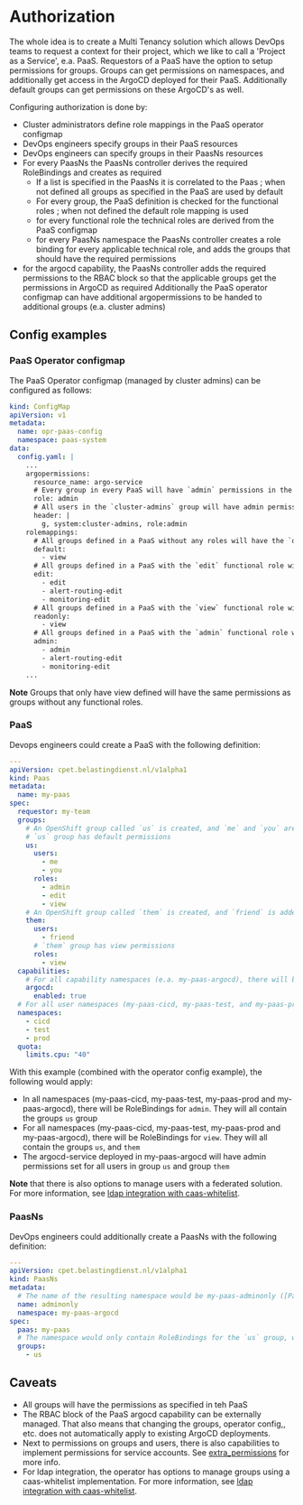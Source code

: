 # Authorization

The whole idea is to create a Multi Tenancy solution which allows DevOps teams to request a context for their project, which we like to call a 'Project as a Service', e.a. PaaS.
Requestors of a PaaS have the option to setup permissions for groups.
Groups can get permissions on namespaces, and additionally get access in the ArgoCD deployed for their PaaS.
Additionally default groups can get permissions on these ArgoCD's as well.

Configuring authorization is done by:

- Cluster administrators define role mappings in the PaaS operator configmap
- DevOps engineers specify groups in their PaaS resources
- DevOps engineers can specify groups in their PaasNs resources
- For every PaasNs the PaasNs controller derives the required RoleBindings and creates as required
  - If a list is specified in the PaasNs it is correlated to the Paas ; when not defined all groups as specified in the PaaS are used by default
  - For every group, the PaaS definition is checked for the functional roles ; when not defined the default role mapping is used
  - for every functional role the technical roles are derived from the PaaS configmap
  - for every PaasNs namespace the PaasNs controller creates a role binding for every applicable technical role, and adds the groups that should have the required permissions
- for the argocd capability, the PaasNs controller adds the required permissions to the RBAC block so that the applicable groups get the permissions in ArgoCD as required
  Additionally the PaaS operator configmap can have additional argopermissions to be handed to additional groups (e.a. cluster admins)

## Config examples

### PaaS Operator configmap

The PaaS Operator configmap (managed by cluster admins) can be configured as follows:

```yaml
kind: ConfigMap
apiVersion: v1
metadata:
  name: opr-paas-config
  namespace: paas-system
data:
  config.yaml: |
    ...
    argopermissions:
      resource_name: argo-service
      # Every group in every PaaS will have `admin` permissions in the ArgoCD belonging to this PaaS
      role: admin
      # All users in the `cluster-admins` group will have admin permissions on every ArgoCD belonging to a PaaS
      header: |
        g, system:cluster-admins, role:admin
    rolemappings:
      # All groups defined in a PaaS without any roles will have the `default` functional role which maps to the OpenShift ClusterRole called view
      default:
        - view
      # All groups defined in a PaaS with the `edit` functional role will have a RoleBinding for the ClusterRoles `edit`, `alert-routing-edit`, and `monitoring-edit`
      edit:
        - edit
        - alert-routing-edit
        - monitoring-edit
      # All groups defined in a PaaS with the `view` functional role will have a RoleBinding for the ClusterRoles `view`.
      readonly:
        - view
      # All groups defined in a PaaS with the `admin` functional role will have a RoleBinding for the ClusterRoles `admin`, `alert-routing-edit`, and `monitoring-edit`
      admin:
        - admin
        - alert-routing-edit
        - monitoring-edit
    ...
```

**Note** Groups that only have view defined will have the same permissions as groups without any functional roles.

### PaaS

Devops engineers could create a PaaS with the following definition:

```yaml
---
apiVersion: cpet.belastingdienst.nl/v1alpha1
kind: Paas
metadata:
  name: my-paas
spec:
  requestor: my-team
  groups:
    # An OpenShift group called `us` is created, and `me` and `you` are added to this group.
    # `us` group has default permissions
    us:
      users:
        - me
        - you
      roles:
        - admin
        - edit
        - view
    # An OpenShift group called `them` is created, and `friend` is added to this group.
    them:
      users:
        - friend
      # `them` group has view permissions
      roles:
        - view
  capabilities:
    # For all capability namespaces (e.a. my-paas-argocd), there will be RoleBindings for `admin`, `edit`, `alert-routing-edit`, and `monitoring-edit`
    argocd:
      enabled: true
  # For all user namespaces (my-paas-cicd, my-paas-test, and my-paas-prod), there will be RoleBindings for `admin`, `edit`, `alert-routing-edit`, and `monitoring-edit`
  namespaces:
    - cicd
    - test
    - prod
  quota:
    limits.cpu: "40"
```

With this example (combined with the operator config example), the following would apply:

- In all namespaces (my-paas-cicd, my-paas-test, my-paas-prod and my-paas-argocd), there will be RoleBindings for `admin`.
  They will all contain the groups `us` group
- For all namespaces (my-paas-cicd, my-paas-test, my-paas-prod and my-paas-argocd), there will be RoleBindings for `view`.
  They will all contain the groups `us`, and `them`
- The argocd-service deployed in my-paas-argocd will have admin permissions set for all users in group `us` and group `them`

**Note** that there is also options to manage users with a federated solution.
For more information, see [ldap integration with caas-whitelist](caas-whitelist.md).

### PaasNs

DevOps engineers could additionally create a PaasNs with the following definition:

```yaml
---
apiVersion: cpet.belastingdienst.nl/v1alpha1
kind: PaasNs
metadata:
  # The name of the resulting namespace would be my-paas-adminonly ([PaaS name]-[PaasNs name])
  name: adminonly
  namespace: my-paas-argocd
spec:
  paas: my-paas
  # The namespace would only contain RoleBindings for the `us` group, which drills down to the `admin`, `edit`, `view`, `alert-routing-edit`, and `monitoring-edit` ClusterRoles.
  groups:
    - us
```

## Caveats

- All groups will have the permissions as specified in teh PaaS
- The RBAC block of the PaaS argocd capability can be externally managed.
  That also means that changing the groups, operator config,, etc. does not automatically apply to existing ArgoCD deployments.
- Next to permissions on groups and users, there is also capabilities to implement permissions for service accounts. See [extra_permissions](extrapermissions.md) for more info.
- For ldap integration, the operator has options to manage groups using a caas-whitelist implementation.
  For more information, see [ldap integration with caas-whitelist](caas-whitelist.md).
